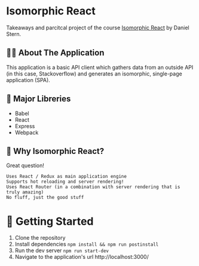 # Isomorphic React

Takeaways and parcitcal project of the course [Isomorphic React](https://app.pluralsight.com/library/courses/isomorphic-react/table-of-contents)
by Daniel Stern.

## 👨‍💻 About The Application

This application is a basic API client which gathers data from an outside API (in this case, Stackoverflow) and generates an isomorphic, single-page application (SPA).

## 🧰 Major Libreries

- Babel
- React
- Express
- Webpack

## 🤔 Why Isomorphic React?

Great question!

    Uses React / Redux as main application engine
    Supports hot reloading and server rendering!
    Uses React Router (in a combination with server rendering that is truly amazing)
    No fluff, just the good stuff

# 👣 Getting Started

1. Clone the repository
2. Install dependencies `npm install && npm run postinstall`
3. Run the dev server `npm run start-dev`
4. Navigate to the application's url http://localhost:3000/
